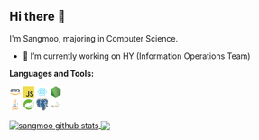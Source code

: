 ## Hi there 👋

I'm Sangmoo, majoring in Computer Science.

- 🔭 I’m currently working on HY (Information Operations Team)

**Languages and Tools:**  

<code><img height="20" src="https://raw.githubusercontent.com/github/explore/master/topics/aws/aws.png"></code>
<code><img height="20" src="https://raw.githubusercontent.com/github/explore/80688e429a7d4ef2fca1e82350fe8e3517d3494d/topics/javascript/javascript.png"></code>
<code><img height="20" src="https://raw.githubusercontent.com/github/explore/80688e429a7d4ef2fca1e82350fe8e3517d3494d/topics/react/react.png"></code>
<code><img height="20" src="https://raw.githubusercontent.com/github/explore/80688e429a7d4ef2fca1e82350fe8e3517d3494d/topics/nodejs/nodejs.png"></code>    
<code><img height="20" src="https://raw.githubusercontent.com/github/explore/master/topics/java/java.png"></code>
<code><img height="20" src="https://raw.githubusercontent.com/github/explore/master/topics/spring/spring.png"></code>
<code><img height="20" src="https://raw.githubusercontent.com/github/explore/master/topics/postgresql/postgresql.png"></code>
<code><img height="20" src="https://raw.githubusercontent.com/github/explore/master/topics/mysql/mysql.png"></code>


<a href="https://github.com/sangmoo/github-readme-stats">
  <!--
  <img align="center" src="https://github-readme-stats.vercel.app/api?username=sangmoo&show_icons=true&include_all_commits=true&theme=tokyonight" alt="sangmoo github stats" />
  -->
  <img align="center" src="https://github-readme-stats.vercel.app/api?username=sangmoo&show_icons=true&theme=tokyonight" alt="sangmoo github stats" />
</a>
<a href="https://github.com/sangmoo/github-readme-stats">
  <!-- Change the `github-readme-stats.anuraghazra1.vercel.app` to `github-readme-stats.vercel.app`  -->
  <img align="center" src="https://github-readme-stats.vercel.app/api/top-langs/?username=sangmoo&layout=compact&theme=tokyonight" />
</a>

<!--
**Sangmoo/Sangmoo** is a ✨ _special_ ✨ repository because its `README.md` (this file) appears on your GitHub profile.

Here are some ideas to get you started:

- 🔭 I’m currently working on ...
- 🌱 I’m currently learning ...
- 👯 I’m looking to collaborate on ...
- 🤔 I’m looking for help with ...
- 💬 Ask me about ...
- 📫 How to reach me: ...
- 😄 Pronouns: ...
- ⚡ Fun fact: ...

![Sangmoo github stats](https://github-readme-stats.vercel.app/api?username=sangmoo&show_icons=true&theme=tokyonight)
<br>
[![Top Langs](https://github-readme-stats.vercel.app/api/top-langs/?username=sangmoo&langs_count=5&theme=tokyonight)](https://github.com/sangmoo/github-readme-stats)
-->
